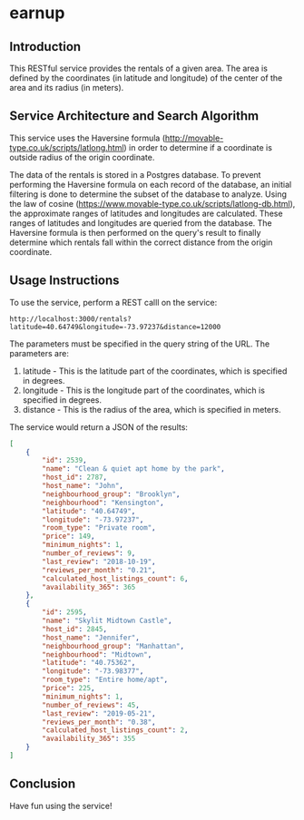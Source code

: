 # earnup

## Introduction

This RESTful service provides the rentals of a given area. The area is defined by the coordinates (in latitude and longitude) of the center of the area and its radius (in meters).

## Service Architecture and Search Algorithm

This service uses the Haversine formula (http://movable-type.co.uk/scripts/latlong.html) in order to determine if a coordinate is outside radius of the origin coordinate.

The data of the rentals is stored in a Postgres database. To prevent performing the Haversine formula on each record of the database, an initial filtering is done to determine the subset of the database to analyze. Using the law of cosine (https://www.movable-type.co.uk/scripts/latlong-db.html), the approximate ranges of latitudes and longitudes are calculated. These ranges of latitudes and longitudes are queried from the database. The Haversine formula is then performed on the query's result to finally determine which rentals fall within the correct distance from the origin coordinate.

## Usage Instructions

To use the service, perform a REST calll on the service:

```http
http://localhost:3000/rentals?latitude=40.64749&longitude=-73.97237&distance=12000
```

The parameters must be specified in the query string of the URL. The parameters are:

1. latitude - This is the latitude part of the coordinates, which is specified in degrees.
2. longitude - This is the longitude part of the coordinates, which is specified in degrees.
3. distance - This is the radius of the area, which is specified in meters.

The service would return a JSON of the results:

```json
[
    {
        "id": 2539,
        "name": "Clean & quiet apt home by the park",
        "host_id": 2787,
        "host_name": "John",
        "neighbourhood_group": "Brooklyn",
        "neighbourhood": "Kensington",
        "latitude": "40.64749",
        "longitude": "-73.97237",
        "room_type": "Private room",
        "price": 149,
        "minimum_nights": 1,
        "number_of_reviews": 9,
        "last_review": "2018-10-19",
        "reviews_per_month": "0.21",
        "calculated_host_listings_count": 6,
        "availability_365": 365
    },
    {
        "id": 2595,
        "name": "Skylit Midtown Castle",
        "host_id": 2845,
        "host_name": "Jennifer",
        "neighbourhood_group": "Manhattan",
        "neighbourhood": "Midtown",
        "latitude": "40.75362",
        "longitude": "-73.98377",
        "room_type": "Entire home/apt",
        "price": 225,
        "minimum_nights": 1,
        "number_of_reviews": 45,
        "last_review": "2019-05-21",
        "reviews_per_month": "0.38",
        "calculated_host_listings_count": 2,
        "availability_365": 355
    }
]
```

## Conclusion

Have fun using the service!
